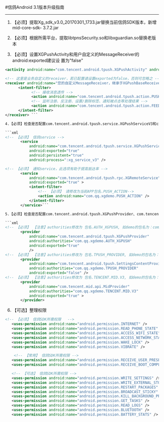 #信鸽Android 3.1版本升级指南

<hr>

1.	【必须】提取Xg_sdk_v3.0_20170301_1733.jar替换当前信鸽SDK版本，新增mid-core-sdk-                                       3.7.2.jar

2.	【必须】根据所需平台，提取libtpnsSecurity.so和libxguardian.so替换老版本

3.	【必须】设置XGPushActivity和用户自定义的MessageReceiver的android:exported建议设 
置为"false"
            
```xml 
<activity android:name="com.tencent.android.tpush.XGPushActivity" android:exported="false" > </activity> 

<!-- 这里是业务自定义的receiver，若已配置请设置exported为false，否则可忽略之 --> 
<receiver android:name="您的自定义MessageReceiver，继承于XGPushBaseReceiver" android:exported="true"> 
      <intent-filter> 
            <!-- 接收消息透传 --> 
            <action android:name="com.tencent.android.tpush.action.PUSH_MESSAGE" /> 
            <!-- 监听注册、反注册、设置/删除标签、通知被点击等处理结果 --> 
            <action android:name="com.tencent.android.tpush.action.FEEDBACK" />
      </intent-filter> 
</receiver> ```

4.【必须】检查是否配置com.tencent.android.tpush.service.XGPushServiceV3和com.tencent.android.tpush.rpc.XGRemoteService，若无配置则功能不可使用

```xml
<!-- 【必须】 信鸽service -->
       <service
           android:name="com.tencent.android.tpush.service.XGPushServiceV3"
           android:exported="true"
           android:persistent="true"
           android:process=":xg_service_v3" />

<!-- 【必须】 通知service，此选项有助于提高抵达率 -->
       <service
           android:name="com.tencent.android.tpush.rpc.XGRemoteService"
           android:exported="true" >
           <intent-filter>
               <!-- 【必须】 请修改为当前APP包名.PUSH_ACTION-->
               <action android:name="com.qq.xgdemo.PUSH_ACTION" />
           </intent-filter>
       </service>```

5.【必须】检查是否配置com.tencent.android.tpush.XGPushProvider、com.tencent.android.tpush.SettingsContentProvider和com.tencent.mid.api.MidProvider，若无配置则功能不可使用

```xml
<!-- 【必须】 【注意】authorities修改为 包名.AUTH_XGPUSH, 如demo的包名为：com.qq.xgdemo-->
       <provider
           android:name="com.tencent.android.tpush.XGPushProvider"
           android:authorities="com.qq.xgdemo.AUTH_XGPUSH"
           android:exported="true"
           />       
<!-- 【必须】 【注意】authorities修改为 包名.TPUSH_PROVIDER, 如demo的包名为：com.qq.xgdemo-->
       <provider
           android:name="com.tencent.android.tpush.SettingsContentProvider"
           android:authorities="com.qq.xgdemo.TPUSH_PROVIDER"
           android:exported="false" />
<!-- 【必须】 【注意】authorities修改为 包名.TENCENT.MID.V3, 如demo的包名为：com.qq.xgdemo-->
       <provider
           android:name="com.tencent.mid.api.MidProvider"
           android:authorities="com.qq.xgdemo.TENCENT.MID.V3"
           android:exported="true" >
       </provider>
```

6.	【可选】整理权限

```xml
<!-- 【必须】 信鸽SDK所需权限   -->
   <uses-permission android:name="android.permission.INTERNET" />
   <uses-permission android:name="android.permission.READ_PHONE_STATE" />
   <uses-permission android:name="android.permission.ACCESS_WIFI_STATE" />
   <uses-permission android:name="android.permission.ACCESS_NETWORK_STATE" />
   <uses-permission android:name="android.permission.WAKE_LOCK" />
   <uses-permission android:name="android.permission.VIBRATE" />

    <!-- 【常用】 信鸽SDK所需权限 -->
   <uses-permission android:name="android.permission.RECEIVE_USER_PRESENT" />
   <uses-permission android:name="android.permission.RECEIVE_BOOT_COMPLETED" />

   <!-- 【可选】 信鸽SDK所需权限 -->
   <uses-permission android:name="android.permission.WRITE_SETTINGS" />
   <uses-permission android:name="android.permission.WRITE_EXTERNAL_STORAGE" />
   <uses-permission android:name="android.permission.RESTART_PACKAGES" />
   <uses-permission android:name="android.permission.BROADCAST_STICKY" />
   <uses-permission android:name="android.permission.KILL_BACKGROUND_PROCESSES" />
   <uses-permission android:name="android.permission.GET_TASKS" />
   <uses-permission android:name="android.permission.READ_LOGS" />
   <uses-permission android:name="android.permission.BLUETOOTH" />
   <uses-permission android:name="android.permission.BATTERY_STATS" /> ```
